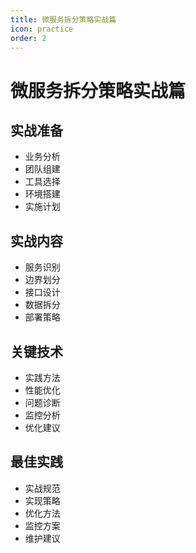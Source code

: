 ```yaml
---
title: 微服务拆分策略实战篇
icon: practice
order: 2
---
```


# 微服务拆分策略实战篇

## 实战准备
- 业务分析
- 团队组建
- 工具选择
- 环境搭建
- 实施计划

## 实战内容
- 服务识别
- 边界划分
- 接口设计
- 数据拆分
- 部署策略

## 关键技术
- 实践方法
- 性能优化
- 问题诊断
- 监控分析
- 优化建议

## 最佳实践
- 实战规范
- 实现策略
- 优化方法
- 监控方案
- 维护建议
